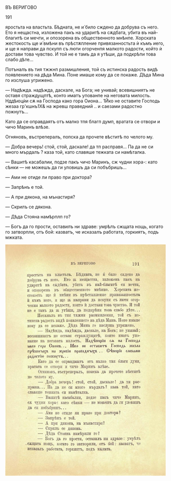 ﻿ВЪ ВЕРИГОВО

191

яростьта на властьта. Бѣдната, не и́ било сждено да добрува съ него. Ето я нещастна, изложена пакъ на ударитѣ на сѫдбата, убита въ най-благитѣ си мечти, и опозорена въ общественното мнѣнпе. Хорската жестокость ще и́ вмѣни въ прѣстѫпление привязанностьта ѝ къмъ иего, и ще я направи да пскупп съ люти огорченпя малкото радости, който ѝ достави това чувство. И той не е тамъ да я утѣши, да подкрѣпи това слабо дѣте...

Потъналъ въ тия тжжнп размишления, той съ истинска радость видѣ появлението на дѣда Мина. Поне имаше кому да се покаже. Дѣда Мина го изслуша угрижено.

— Надѣжда. надѣжда, даскале, на Бога; не унивай; всевишниятъ не оставя страждущптѣ, конто иматъ упованпе на неговата милость. Нддѣюцѝи сѫ на Господа како гора Оиона... 1Йко не оставите Господь жезаа гр'кшнъ1Х& на жревш праведний .. и саезами радостно пожнутъ...

Като да се оправдаятъ отъ малко тпя благп думп, вратата се отвори и чичо Маринъ влѣзе.

Огняновъ, въстрепералъ, попска да прочете вѣститѣ по челото му.

— Добра вечерь! стой, стой, даскале! да тп расправя... Па да не си много мърдалъ ? каза той, като славяше тежката си намѣталка.

— Вашитѣ касабалии, подзе пакъ чичо Маринъ, сж чудни хора-: като сѣнки — не можешъ да ги уловишъ да си побъбришъ...

— Ами не отиде ли право при доктора?

— Запрѣнъ е той.

— А при дякона, на мънастиря?

— Скрилъ се дякона.

— Дѣда Стояна намѣрплп го?

— Богъ да го прости, оставилъ ни здраве: умрѣлъ сжщата нощь, когато го затворпли, отъ бой: казватъ, че исказалъ работата, горкиятъ, подъ мжката.

![original](../images/216.jpg)

